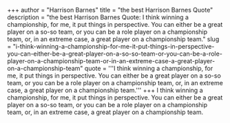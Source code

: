+++
author = "Harrison Barnes"
title = "the best Harrison Barnes Quote"
description = "the best Harrison Barnes Quote: I think winning a championship, for me, it put things in perspective. You can either be a great player on a so-so team, or you can be a role player on a championship team, or, in an extreme case, a great player on a championship team."
slug = "i-think-winning-a-championship-for-me-it-put-things-in-perspective-you-can-either-be-a-great-player-on-a-so-so-team-or-you-can-be-a-role-player-on-a-championship-team-or-in-an-extreme-case-a-great-player-on-a-championship-team"
quote = '''I think winning a championship, for me, it put things in perspective. You can either be a great player on a so-so team, or you can be a role player on a championship team, or, in an extreme case, a great player on a championship team.'''
+++
I think winning a championship, for me, it put things in perspective. You can either be a great player on a so-so team, or you can be a role player on a championship team, or, in an extreme case, a great player on a championship team.
